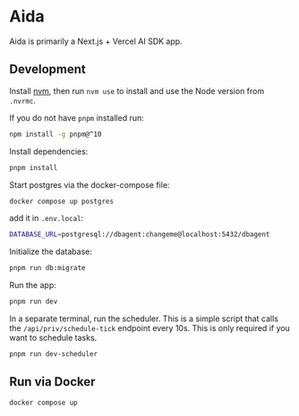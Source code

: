 # Aida

Aida is primarily a Next.js + Vercel AI SDK app.

## Development

Install [nvm](https://github.com/nvm-sh/nvm), then run `nvm use` to install and use
the Node version from `.nvrmc`.

If you do not have `pnpm` installed run:

```sh
npm install -g pnpm@^10
```

Install dependencies:

```bash
pnpm install
```

Start postgres via the docker-compose file:

```bash
docker compose up postgres
```

add it in `.env.local`:

```bash
DATABASE_URL=postgresql://dbagent:changeme@localhost:5432/dbagent
```

Initialize the database:

```bash
pnpm run db:migrate
```

Run the app:

```bash
pnpm run dev
```

In a separate terminal, run the scheduler. This is a simple script that calls the
`/api/priv/schedule-tick` endpoint every 10s. This is only required if you want to schedule tasks.

```bash
pnpm run dev-scheduler
```

## Run via Docker

```bash
docker compose up
```
